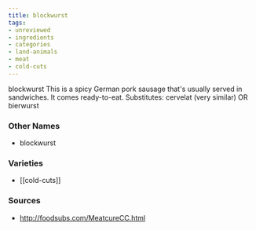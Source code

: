 ```yaml
---
title: blockwurst
tags:
- unreviewed
- ingredients
- categories
- land-animals
- meat
- cold-cuts
---
```

blockwurst This is a spicy German pork sausage that's usually served in sandwiches. It comes ready-to-eat. Substitutes: cervelat (very similar) OR bierwurst

### Other Names

* blockwurst

### Varieties

* [[cold-cuts]]

### Sources
* http://foodsubs.com/MeatcureCC.html
